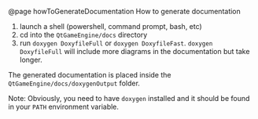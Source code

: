@page howToGenerateDocumentation How to generate documentation

1. launch a shell (powershell, command prompt, bash, etc)
2. cd into the `QtGameEngine/docs` directory
3. run `doxygen DoxyfileFull` or `doxygen DoxyfileFast`. `doxygen DoxyfileFull` will include more diagrams in the documentation but take longer. 

The generated documentation is placed inside the `QtGameEngine/docs/doxygenOutput` folder.

Note: Obviously, you need to have `doxygen` installed and it should be found in your `PATH` environment variable.